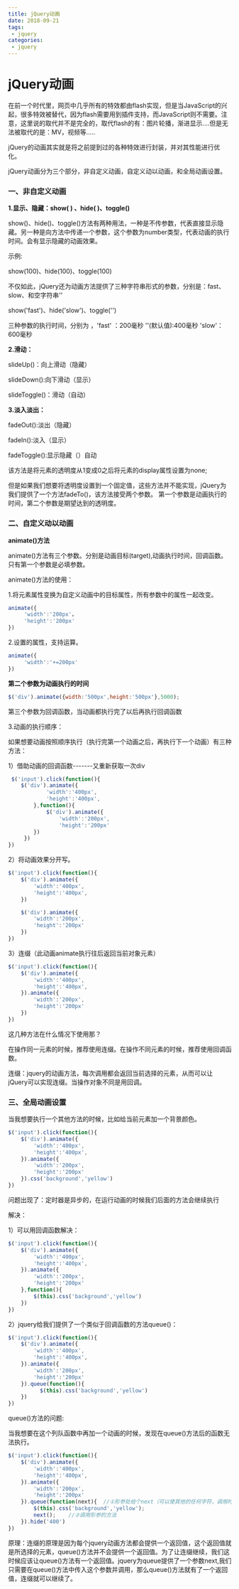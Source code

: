 ```yaml
---
title: jQuery动画
date: 2018-09-21
tags:
 - jquery
categories: 
 - jquery
---
```


# jQuery动画

在前一个时代里，网页中几乎所有的特效都由flash实现，但是当JavaScript的兴起，很多特效被替代，因为flash需要用到插件支持，而JavaScript则不需要。注意，这里说的取代并不是完全的，取代flash的有：图片轮播，渐进显示....但是无法被取代的是：MV，视频等.....

jQuery的动画其实就是将之前提到过的各种特效进行封装，并对其性能进行优化。

jQuery动画分为三个部分，非自定义动画，自定义动以动画，和全局动画设置。

### 一、非自定义动画

**1.显示、隐藏：show( ) 、hide( )、toggle()** 

show()、hide()、toggle()方法有两种用法，一种是不传参数，代表直接显示隐藏。另一种是向方法中传递一个参数，这个参数为number类型，代表动画的执行时间。会有显示隐藏的动画效果。

示例:

show(100)、hide(100)、toggle(100)

不仅如此，jQuery还为动画方法提供了三种字符串形式的参数，分别是：fast、slow、和空字符串''

show('fast')、hide('slow')、toggle('')

三种参数的执行时间，分别为 ，'fast' ：200毫秒   ''(默认值):400毫秒   'slow'：600毫秒

**2.滑动：**

slideUp()：向上滑动（隐藏）

slideDown():向下滑动（显示）

slideToggle()：滑动（自动）

**3.淡入淡出：**

fadeOut():淡出（隐藏）

fadeIn():淡入（显示）

fadeToggle():显示隐藏（）自动

该方法是将元素的透明度从1变成0之后将元素的display属性设置为none;

但是如果我们想要将透明度设置到一个固定值，这些方法并不能实现，jQuery为我们提供了一个方法fadeTo()，该方法接受两个参数。
第一个参数是动画执行的时间，第二个参数是期望达到的透明度。


### 二、自定义动以动画

**animate()方法**

animate()方法有三个参数。分别是动画目标(target),动画执行时间，回调函数。只有第一个参数是必填参数。

animate()方法的使用：

1.将元素属性变换为自定义动画中的目标属性，所有参数中的属性一起改变。
```js
animate({
     'width':'200px'，
     'height':'200px'
})
```


2.设置的属性，支持运算。
```js
animate({
     'width':'+=200px'
})
```


**第二个参数为动画执行的时间**
```js
$('div').animate({width:'500px',height:'500px'},5000);
```
第三个参数为回调函数，当动画都执行完了以后再执行回调函数

3.动画的执行顺序：

如果想要动画按照顺序执行（执行完第一个动画之后，再执行下一个动画）有三种方法：

1）借助动画的回调函数-------又重新获取一次div
```js
 $('input').click(function(){
    $('div').animate({
            'width':'400px',
            'height':'400px',
        },function(){
            $('div').animate({
                'width':'200px',
                'height':'200px'
        })
     })
})
```
2）将动画效果分开写。
```js
$('input').click(function(){
    $('div').animate({
        'width':'400px',
        'height':'400px',
    })

    $('div').animate({
        'width':'200px',
        'height':'200px'
    })
})
```
3）连缀（此动画animate执行往后返回当前对象元素）
```js
$('input').click(function(){
    $('div').animate({
        'width':'400px',
        'height':'400px',
    }).animate({
        'width':'200px',
        'height':'200px'
    })
})
```
这几种方法在什么情况下使用那？

在操作同一元素的时候，推荐使用连缀。在操作不同元素的时候，推荐使用回调函数。

连缀：jquery的动画方法，每次调用都会返回当前选择的元素，从而可以让jQuery可以实现连缀。当操作对象不同是用回调。

### 三、全局动画设置

当我想要执行一个其他方法的时候，比如给当前元素加一个背景颜色。
```js
$('input').click(function(){
    $('div').animate({
        'width':'400px',
        'height':'400px',
    }).animate({
        'width':'200px',
        'height':'200px'
    }).css('background','yellow')
})
```
问题出现了：定时器是异步的，在运行动画的时候我们后面的方法会继续执行

解决：

1）可以用回调函数解决：
```js
$('input').click(function(){
    $('div').animate({
        'width':'400px',
        'height':'400px',
    }).animate({
        'width':'200px',
        'height':'200px'
    },function(){
        $(this).css('background','yellow')
    })
})
```
2）jquery给我们提供了一个类似于回调函数的方法queue()：
```js
$('input').click(function(){
    $('div').animate({
        'width':'400px',
        'height':'400px',
    }).animate({
        'width':'200px',
        'height':'200px'
    }).queue(function(){
          $(this).css('background','yellow')
    })
})
```
queue()方法的问题:

当我想要在这个列队函数中再加一个动画的时候，发现在queue()方法后的函数无法执行。
```js
$('input').click(function(){
    $('div').animate({
        'width':'400px',
        'height':'400px',
    }).animate({
        'width':'200px',
        'height':'200px'
    }).queue(function(next){  //①形参处给个next（可以使其他的任何字符，调用时一致即可）
        $(this).css('background','yellow');
        next();    //②调用形参的方法
    }).hide('400')
})
```
原理：连缀的原理是因为每个jquery动画方法都会提供一个返回值，这个返回值就是所选择的元素，queue()方法并不会提供一个返回值。为了让连缀继续，我们这时候应该让queue()方法有一个返回值。jquery为queue提供了一个参数next,我们只需要在queue()方法中传入这个参数并调用，那么queue()方法就有了一个返回值，连缀就可以继续了。